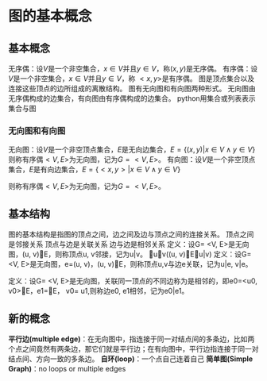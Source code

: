 # 图的基本概念

## 基本概念

无序偶：设$V$是一个非空集合，$x\in V$并且$y\in V$，称$(x,y)$是无序偶。
有序偶：设$V$是一个非空集合，$x\in V$并且$y\in V$，称   $<x,y>$是有序偶。
图是顶点集合以及连接这些顶点的边所组成的离散结构。
图有无向图和有向图两种形式。
无向图由无序偶构成的边集合，有向图由有序偶构成的边集合。
python用集合或列表表示集合与图
### 无向图和有向图
无向图：设$V$是一个非空顶点集合，$E$是无向边集合，$E=\{(x, y)|x\in V \wedge y\in V\}$
则称有序偶$<V,E>$为无向图，记为$G=<V, E>$。
有向图：设$V$是一个非空顶点集合，$E$是有向边集合，$E=\{<x, y>|x\in V \wedge y\in V\}$

则称有序偶$<V,E>$为无向图，记为$G=<V, E>$。

## 基本结构

图的基本结构是指图的顶点之间，边之间及边与顶点之间的连接关系。
顶点之间是邻接关系
顶点与边是关联关系
边与边是相邻关系
定义：设G= <V, E>是无向图，(u, v)E，则称顶点u, v邻接，记为u|v。
     uv((u, v)Eu|v)
定义：设G= <V, E>是无向图，e=(u, v)，(u, v)E，则称顶点u,v与边e关联，记为u|e, v|e。

定义：设G= <V, E>是无向图，关联同一顶点的不同边称为是相邻的，即e0=<u0, v0>E，e1=<u1 v1>E， v0= u1,则称边e0, e1相邻，记为e0|e1。


## 新的概念

**平行边(multiple edge)**：在无向图中，指连接于同一对结点间的多条边，比如两个点之间竟然有两条边，那它们就是平行边；在有向图中，平行边指连接于同一对结点间、方向一致的多条边。
**自环(loop)**：一个点自己连着自己
**简单图(Simple Graph)**：no loops or multiple edges
